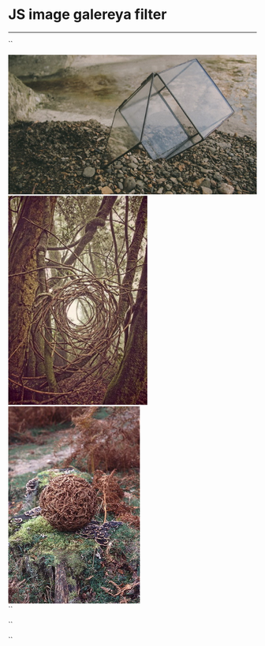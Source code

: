 # JS image galereya filter

---
``
<div id='gallery'>
	<div id="grid">
		<div data-filter="Glass"><img src="img/01_small.jpg" alt="" data-full="img/01.jpg"></div>
		<div data-filter="Nature"><img src="img/02_small.jpg" alt="" data-full="img/02.jpg"></div>
		<div data-filter="Nature"><img src="img/03_small.jpg" alt="" data-full="img/03.jpg"></div>				
	</div>
</div>
``

``
<script>
	const gallery = new Gallery({selector:'#grid', duration:500});
	const gallery_filter = new Filter({selector:'#grid', column:4, duration:1000 });
	window.onload = function() {
		galleryInit();	
	}
</script>
``
